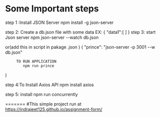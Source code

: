 # Some Important steps 
step 1 :Install JSON Server
        npm install -g json-server

step 2: Create a db.json file with some data
 EX:
    {
        "data1":[ ]
    }
step 3: start Json server 
    npm json-server --watch db.json

or(add this in script in pakage .json )
(
    "prince": "json-server -p 3001 --w db.json"
         
         TO RUN APPLICATION 
            npm run prince 

)

step 4:To Install Axios API
npm install axios

step 5: install npm run concurrently  



=======
#This simple project run at 
https://indrajeet125.github.io/assignment-form/
